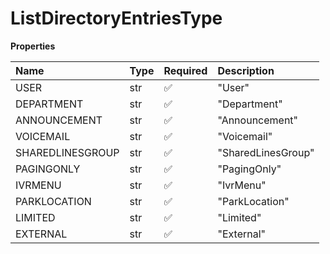 # ListDirectoryEntriesType

**Properties**

| Name             | Type | Required | Description        |
| :--------------- | :--- | :------- | :----------------- |
| USER             | str  | ✅       | "User"             |
| DEPARTMENT       | str  | ✅       | "Department"       |
| ANNOUNCEMENT     | str  | ✅       | "Announcement"     |
| VOICEMAIL        | str  | ✅       | "Voicemail"        |
| SHAREDLINESGROUP | str  | ✅       | "SharedLinesGroup" |
| PAGINGONLY       | str  | ✅       | "PagingOnly"       |
| IVRMENU          | str  | ✅       | "IvrMenu"          |
| PARKLOCATION     | str  | ✅       | "ParkLocation"     |
| LIMITED          | str  | ✅       | "Limited"          |
| EXTERNAL         | str  | ✅       | "External"         |

<!-- This file was generated by liblab | https://liblab.com/ -->
